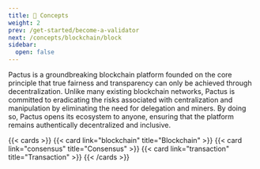 ```yaml
---
title: 📔 Concepts
weight: 2
prev: /get-started/become-a-validator
next: /concepts/blockchain/block
sidebar:
  open: false
---
```


Pactus is a groundbreaking blockchain platform founded on the core principle that true fairness and
transparency can only be achieved through decentralization.
Unlike many existing blockchain networks, Pactus is committed to eradicating the risks associated with
centralization and manipulation by eliminating the need for delegation and miners.
By doing so, Pactus opens its ecosystem to anyone, ensuring that the platform
remains authentically decentralized and inclusive.

{{< cards >}}
  {{< card link="blockchain" title="Blockchain" >}}
  {{< card link="consensus" title="Consensus" >}}
  {{< card link="transaction" title="Transaction" >}}
{{< /cards >}}
